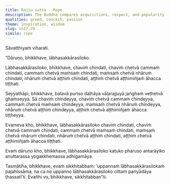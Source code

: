 ```yaml
---
title: Rajju sutta - Rope
description: The Buddha compares acquisitions, respect, and popularity to a horsehair rope tied to one's calf that cuts through deeply when pulled tightly, obstructing the attainment of the unsurpassed safety from bondage.
qualities: greed, conceit, passion
theme: inspiration, wisdom
slug: sn17.29
simile: rope
---
```


Sāvatthiyaṁ viharati.

“Dāruṇo, bhikkhave, lābhasakkārasiloko.

Lābhasakkārasiloko, bhikkhave, chaviṁ chindati, chaviṁ chetvā cammaṁ chindati, cammaṁ chetvā maṁsaṁ chindati, maṁsaṁ chetvā nhāruṁ chindati, nhāruṁ chetvā aṭṭhiṁ chindati, aṭṭhiṁ chetvā aṭṭhimiñjaṁ āhacca tiṭṭhati.

Seyyathāpi, bhikkhave, balavā puriso daḷhāya vāḷarajjuyā jaṅghaṁ veṭhetvā ghaṁseyya. Sā chaviṁ chindeyya, chaviṁ chetvā cammaṁ chindeyya, cammaṁ chetvā maṁsaṁ chindeyya, maṁsaṁ chetvā nhāruṁ chindeyya, nhāruṁ chetvā aṭṭhiṁ chindeyya, aṭṭhiṁ chetvā aṭṭhimiñjaṁ āhacca tiṭṭheyya.

Evameva kho, bhikkhave, lābhasakkārasiloko chaviṁ chindati, chaviṁ chetvā cammaṁ chindati, cammaṁ chetvā maṁsaṁ chindati, maṁsaṁ chetvā nhāruṁ chindati, nhāruṁ chetvā aṭṭhiṁ chindati, aṭṭhiṁ chetvā aṭṭhimiñjaṁ āhacca tiṭṭhati.

Evaṁ dāruṇo kho, bhikkhave, lābhasakkārasiloko kaṭuko pharuso antarāyiko anuttarassa yogakkhemassa adhigamāya.

Tasmātiha, bhikkhave, evaṁ sikkhitabbaṁ: ‘uppannaṁ lābhasakkārasilokaṁ pajahissāma, na ca no uppanno lābhasakkārasiloko cittaṁ pariyādāya ṭhassatī’ti. Evañhi vo, bhikkhave, sikkhitabban”ti.